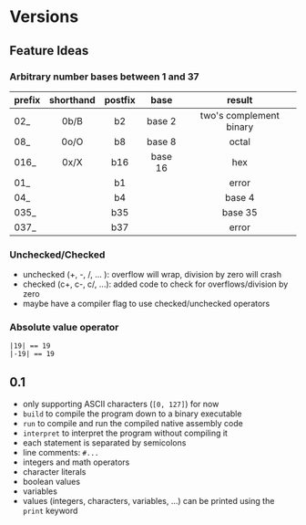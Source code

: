 # Versions

## Feature Ideas

### Arbitrary number bases between 1 and 37

| prefix | shorthand | postfix |  base   |         result          |
| :----- | :-------: | :-----: | :-----: | :---------------------: |
| 02_    |   0b/B    |   b2    | base 2  | two's complement binary |
| 08_    |   0o/O    |   b8    | base 8  |          octal          |
| 016_   |   0x/X    |   b16   | base 16 |           hex           |
| 01_    |           |   b1    |         |          error          |
| 04_    |           |   b4    |         |         base 4          |
| 035_   |           |   b35   |         |         base 35         |
| 037_   |           |   b37   |         |          error          |

### Unchecked/Checked

- unchecked (+, -, /, ... ): overflow will wrap, division by zero will crash
- checked (c+, c-, c/, ...): added code to check for overflows/division by zero
- maybe have a compiler flag to use checked/unchecked operators

### Absolute value operator

```blitz
|19| == 19
|-19| == 19
```


## 0.1

- only supporting ASCII characters (`[0, 127]`) for now
- `build` to compile the program down to a binary executable
- `run` to compile and run the compiled native assembly code
- `interpret` to interpret the program without compiling it
- each statement is separated by semicolons
- line comments: `#...`
- integers and math operators
- character literals
- boolean values
- variables
- values (integers, characters, variables, ...) can be printed using the `print` keyword
